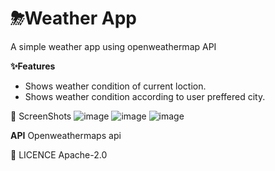 # ⛈Weather App

A simple weather app using openweathermap API

**✨Features**
* Shows weather condition of current loction.
* Shows weather condition according to user preffered city.

📸 ScreenShots
![image](https://user-images.githubusercontent.com/87460435/200127864-e75cd706-0370-455a-a94b-7b04a3e62844.png)
![image](https://user-images.githubusercontent.com/87460435/200127893-b6b0a15c-3fbe-4796-810d-9b4d63ff28a2.png)
![image](https://user-images.githubusercontent.com/87460435/200127963-89192bf1-d2da-4aa2-8323-72623bf31f15.png)

**API** Openweathermaps api

🔖 LICENCE
Apache-2.0
 
 
